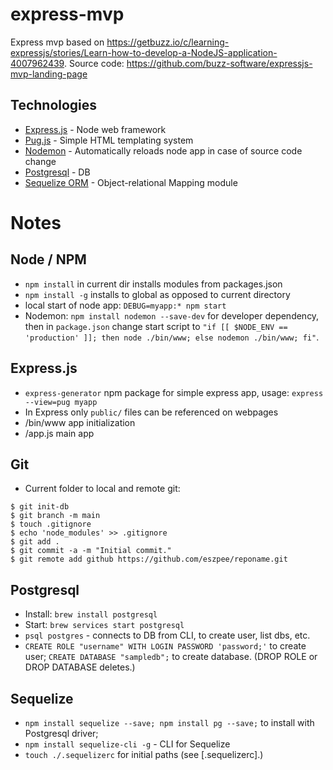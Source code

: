 # express-mvp
Express mvp based on https://getbuzz.io/c/learning-expressjs/stories/Learn-how-to-develop-a-NodeJS-application-4007962439.
Source code: https://github.com/buzz-software/expressjs-mvp-landing-page

## Technologies
 - [Express.js](https://expressjs.com) - Node web framework
 - [Pug.js](https://pugjs.org/) - Simple HTML templating system
 - [Nodemon](https://www.npmjs.com/package/nodemon) - Automatically reloads node app in case of source code change
 - [Postgresql](https://www.postgresql.org/) - DB
 - [Sequelize ORM](https://sequelize.org/) - Object-relational Mapping module 


# Notes

## Node / NPM
 - `npm install` in current dir installs modules from packages.json
 - `npm install -g` installs to global as opposed to current directory
 - local start of node app: `DEBUG=myapp:* npm start`
 - Nodemon: `npm install nodemon --save-dev` for developer dependency, then in `package.json` change start script to `"if [[ $NODE_ENV == 'production' ]]; then node ./bin/www; else nodemon ./bin/www; fi"`.


## Express.js
 - `express-generator` npm package for simple express app, usage: `express --view=pug myapp`
 - In Express only `public/` files can be referenced on webpages
 - /bin/www app initialization
 - /app.js main app
 
## Git
 - Current folder to local and remote git:
 ```
 $ git init-db
 $ git branch -m main
 $ touch .gitignore
 $ echo 'node_modules' >> .gitignore
 $ git add .
 $ git commit -a -m "Initial commit."
 $ git remote add github https://github.com/eszpee/reponame.git
  ```
## Postgresql
 - Install: `brew install postgresql`
 - Start: `brew services start postgresql`
 - `psql postgres` - connects to DB from CLI, to create user, list dbs, etc.
 - `CREATE ROLE "username" WITH LOGIN PASSWORD 'password;'` to create user; `CREATE DATABASE "sampledb";` to create database. (DROP ROLE or DROP DATABASE deletes.)
 
## Sequelize
 - `npm install sequelize --save; npm install pg --save;` to install with Postgresql driver;
 - `npm install sequelize-cli -g` - CLI for Sequelize
 - `touch ./.sequelizerc` for initial paths (see [.sequelizerc].)



